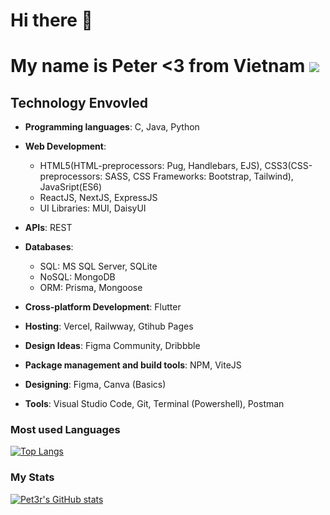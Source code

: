 # Hi there 👋 

# My name is Peter <3 from Vietnam ![](https://raw.githubusercontent.com/stevenrskelton/flag-icon/master/png/36/country-4x3/vn.png)
## Technology Envovled
   - <strong>Programming languages</strong>: C, Java, Python
 
   - <strong>Web Development</strong>: 
      - HTML5(HTML-preprocessors: Pug, Handlebars, EJS), CSS3(CSS-preprocessors: SASS, CSS Frameworks: Bootstrap, Tailwind), JavaSript(ES6)
      - ReactJS, NextJS, ExpressJS
      - UI Libraries: MUI, DaisyUI

   - <strong>APIs</strong>: REST
   
   - <strong>Databases</strong>: 
      - SQL: MS SQL Server, SQLite
      - NoSQL: MongoDB
      - ORM: Prisma, Mongoose

   - <strong>Cross-platform Development</strong>: Flutter

   - <strong>Hosting</strong>: Vercel, Railwway, Gtihub Pages

   - <strong>Design Ideas</strong>: Figma Community, Dribbble

   - <strong>Package management and build tools</strong>: NPM, ViteJS

   - <strong>Designing</strong>: Figma, Canva (Basics)

   - <strong>Tools</strong>: Visual Studio Code, Git, Terminal (Powershell), Postman

### Most used Languages
[![Top Langs](https://github-readme-stats.vercel.app/api/top-langs/?username=Pet3r1512&layout=compact)](https://github.com/anuraghazra/github-readme-stats)

### My Stats
[![Pet3r's GitHub stats](https://github-readme-stats.vercel.app/api?username=Pet3r1512)](https://github.com/anuraghazra/github-readme-stats)
